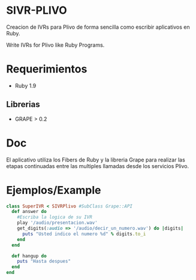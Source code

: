 SIVR-PLIVO
====

Creacion de IVRs para Plivo de forma sencilla como escribir aplicativos en Ruby.

Write IVRs for Plivo like Ruby Programs.


Requerimientos
====
* Ruby 1.9

Librerias
----
* GRAPE > 0.2

Doc
====
El aplicativo utiliza los Fibers de Ruby y la libreria Grape para realizar las etapas continuadas entre las multiples llamadas desde los servicios Plivo.


Ejemplos/Example
====
```ruby
class SuperIVR < SIVRPlivo #SubClass Grape::API
  def answer do
    #Escriba la logica de su IVR
    play '/audio/presentacion.wav'
    get_digits(:audio => '/audio/decir_un_numero.wav') do |digits|
      puts "Usted indico el numero %d" % digits.to_i
    end
  end

  def hangup do
    puts "Hasta despues"
  end
end
```
